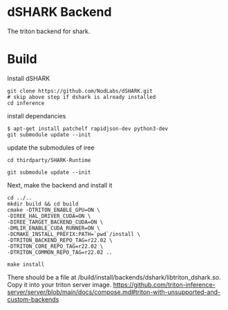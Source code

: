 # dSHARK Backend

The triton backend for shark.

# Build

Install dSHARK

```
git clone https://github.com/NodLabs/dSHARK.git
# skip above step if dshark is already installed
cd inference
```

install dependancies

```
$ apt-get install patchelf rapidjson-dev python3-dev
git submodule update --init
```

update the submodules of iree

```
cd thirdparty/SHARK-Runtime

git submodule update --init
```

Next, make the backend and install it

```
cd ../..
mkdir build && cd build
cmake -DTRITON_ENABLE_GPU=ON \
-DIREE_HAL_DRIVER_CUDA=ON \
-DIREE_TARGET_BACKEND_CUDA=ON \
-DMLIR_ENABLE_CUDA_RUNNER=ON \
-DCMAKE_INSTALL_PREFIX:PATH=`pwd`/install \
-DTRITON_BACKEND_REPO_TAG=r22.02 \
-DTRITON_CORE_REPO_TAG=r22.02 \
-DTRITON_COMMON_REPO_TAG=r22.02 ..

make install
```

There should be a file at /build/install/backends/dshark/libtriton_dshark.so.  Copy it into your triton server image.  https://github.com/triton-inference-server/server/blob/main/docs/compose.md#triton-with-unsupported-and-custom-backends




